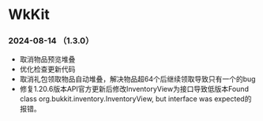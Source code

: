 # WkKit
### 2024-08-14 （1.3.0）
- 取消物品预览堆叠
- 优化检查更新代码
- 取消礼包领取物品自动堆叠，解决物品超64个后继续领取导致只有一个的bug
- 修复1.20.6版本API官方更新后修改InventoryView为接口导致低版本Found class org.bukkit.inventory.InventoryView, but interface was expected的报错。